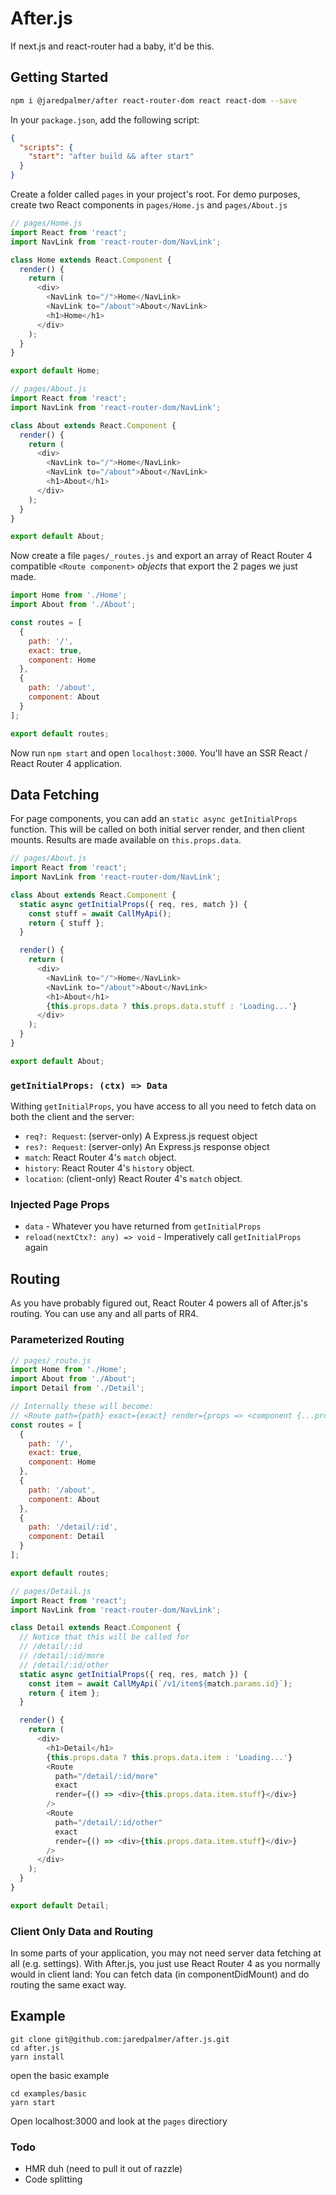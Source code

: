# After.js

If next.js and react-router had a baby, it'd be this.

## Getting Started

```bash
npm i @jaredpalmer/after react-router-dom react react-dom --save
```

In your `package.json`, add the following script:

```json
{
  "scripts": {
    "start": "after build && after start"
  }
}
```

Create a folder called `pages` in your project's root. For demo purposes, create
two React components in `pages/Home.js` and `pages/About.js`

```js
// pages/Home.js
import React from 'react';
import NavLink from 'react-router-dom/NavLink';

class Home extends React.Component {
  render() {
    return (
      <div>
        <NavLink to="/">Home</NavLink>
        <NavLink to="/about">About</NavLink>
        <h1>Home</h1>
      </div>
    );
  }
}

export default Home;
```

```js
// pages/About.js
import React from 'react';
import NavLink from 'react-router-dom/NavLink';

class About extends React.Component {
  render() {
    return (
      <div>
        <NavLink to="/">Home</NavLink>
        <NavLink to="/about">About</NavLink>
        <h1>About</h1>
      </div>
    );
  }
}

export default About;
```

Now create a file `pages/_routes.js` and export an array of React Router 4
compatible `<Route component>` _objects_ that export the 2 pages we just made.

```js
import Home from './Home';
import About from './About';

const routes = [
  {
    path: '/',
    exact: true,
    component: Home
  },
  {
    path: '/about',
    component: About
  }
];

export default routes;
```

Now run `npm start` and open `localhost:3000`. You'll have an SSR React / React
Router 4 application.

## Data Fetching

For page components, you can add an `static async getInitialProps` function.
This will be called on both initial server render, and then client mounts.
Results are made available on `this.props.data`.

```js
// pages/About.js
import React from 'react';
import NavLink from 'react-router-dom/NavLink';

class About extends React.Component {
  static async getInitialProps({ req, res, match }) {
    const stuff = await CallMyApi();
    return { stuff };
  }

  render() {
    return (
      <div>
        <NavLink to="/">Home</NavLink>
        <NavLink to="/about">About</NavLink>
        <h1>About</h1>
        {this.props.data ? this.props.data.stuff : 'Loading...'}
      </div>
    );
  }
}

export default About;
```

### `getInitialProps: (ctx) => Data`

Withing `getInitialProps`, you have access to all you need to fetch data on both
the client and the server:

* `req?: Request`: (server-only) A Express.js request object
* `res?: Request`: (server-only) An Express.js response object
* `match`: React Router 4's `match` object.
* `history`: React Router 4's `history` object.
* `location`: (client-only) React Router 4's `match` object.

### Injected Page Props

* `data` - Whatever you have returned from `getInitialProps`
* `reload(nextCtx?: any) => void` - Imperatively call `getInitialProps` again

## Routing

As you have probably figured out, React Router 4 powers all of After.js's
routing. You can use any and all parts of RR4.

### Parameterized Routing

```js
// pages/_route.js
import Home from './Home';
import About from './About';
import Detail from './Detail';

// Internally these will become:
// <Route path={path} exact={exact} render={props => <component {...props} data={data} />} />
const routes = [
  {
    path: '/',
    exact: true,
    component: Home
  },
  {
    path: '/about',
    component: About
  },
  {
    path: '/detail/:id',
    component: Detail
  }
];

export default routes;
```

```js
// pages/Detail.js
import React from 'react';
import NavLink from 'react-router-dom/NavLink';

class Detail extends React.Component {
  // Notice that this will be called for
  // /detail/:id
  // /detail/:id/more
  // /detail/:id/other
  static async getInitialProps({ req, res, match }) {
    const item = await CallMyApi(`/v1/item${match.params.id}`);
    return { item };
  }

  render() {
    return (
      <div>
        <h1>Detail</h1>
        {this.props.data ? this.props.data.item : 'Loading...'}
        <Route
          path="/detail/:id/more"
          exact
          render={() => <div>{this.props.data.item.stuff}</div>}
        />
        <Route
          path="/detail/:id/other"
          exact
          render={() => <div>{this.props.data.item.stuff}</div>}
        />
      </div>
    );
  }
}

export default Detail;
```

### Client Only Data and Routing

In some parts of your application, you may not need server data fetching at all
(e.g. settings). With After.js, you just use React Router 4 as you normally
would in client land: You can fetch data (in componentDidMount) and do routing
the same exact way.

## Example

```
git clone git@github.com:jaredpalmer/after.js.git
cd after.js
yarn install
```

open the basic example

```
cd examples/basic
yarn start
```

Open localhost:3000 and look at the `pages` directiory

### Todo

* HMR duh (need to pull it out of razzle)
* Code splitting
